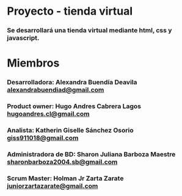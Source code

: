# Proyecto - tienda virtual
### Se desarrollará una tienda virtual mediante html, css y javascript.
# Miembros
### Desarrolladora: Alexandra Buendía Deavila alexandrabuendiad@gmail.com
### Product owner: Hugo Andres Cabrera Lagos hugoandres.cl@gmail.com
### Analista: Katherin Giselle Sánchez Osorio giss911018@gmail.com
### Administradora de BD: Sharon Juliana Barboza Maestre sharonbarboza2004.sb@gmail.com 
### Scrum Master: Holman  Jr Zarta Zarate juniorzartazarate@gmail.com
